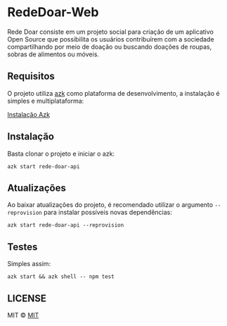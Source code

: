 RedeDoar-Web
============

Rede Doar consiste em um projeto social para criação de um aplicativo Open Source que possibilita os usuários contribuírem com a sociedade compartilhando por meio de doação ou buscando doações de roupas, sobras de alimentos ou móveis. 

## Requisitos

O projeto utiliza [azk](http://www.azk.io) como plataforma de desenvolvimento, a instalação é simples e multiplataforma:

[Instalação Azk](http://docs.azk.io/pt-BR/installation/)

## Instalação

Basta clonar o projeto e iniciar o azk:

```azk start rede-doar-api```

## Atualizações

Ao baixar atualizações do projeto, é recomendado utilizar o argumento `--reprovision` para instalar possíveis novas dependências:

```azk start rede-doar-api --reprovision```

## Testes

Simples assim:

```azk start && azk shell -- npm test```

## LICENSE

MIT © [MIT](LICENSE)
